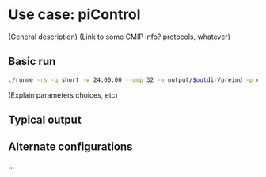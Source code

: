 # Use case: piControl

(General description)
(Link to some CMIP info? protocols, whatever)

## Basic run

```bash
./runme -rs -q short -w 24:00:00 --omp 32 -o output/$outdir/preind -p ctl.nyears=10000 ctl.i_write_restart=1
```

(Explain parameters choices, etc)

## Typical output

## Alternate configurations

...
